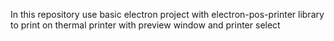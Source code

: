 In this repository use basic electron project with electron-pos-printer library to print on thermal printer with preview window and printer select